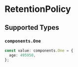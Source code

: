 # RetentionPolicy


## Supported Types

### `components.One`

```typescript
const value: components.One = {
  age: 495950,
};
```

